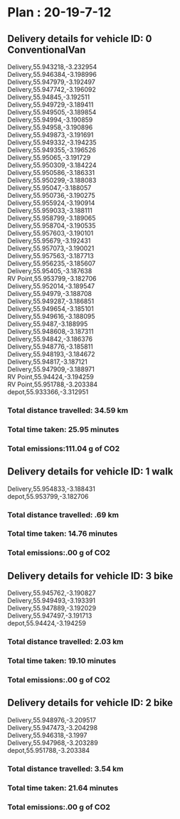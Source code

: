 # Plan : 20-19-7-12
## Delivery details for vehicle ID: 0 ConventionalVan 
Delivery,55.943218,-3.232954<br>Delivery,55.946384,-3.198996<br>Delivery,55.947979,-3.192497<br>Delivery,55.947742,-3.196092<br>Delivery,55.94845,-3.192511<br>Delivery,55.949729,-3.189411<br>Delivery,55.949505,-3.189854<br>Delivery,55.94994,-3.190859<br>Delivery,55.94958,-3.190896<br>Delivery,55.949873,-3.191691<br>Delivery,55.949332,-3.194235<br>Delivery,55.949355,-3.196526<br>Delivery,55.95065,-3.191729<br>Delivery,55.950309,-3.184224<br>Delivery,55.950586,-3.186331<br>Delivery,55.950299,-3.188083<br>Delivery,55.95047,-3.188057<br>Delivery,55.950736,-3.190275<br>Delivery,55.955924,-3.190914<br>Delivery,55.959033,-3.188111<br>Delivery,55.958799,-3.189065<br>Delivery,55.958704,-3.190535<br>Delivery,55.957603,-3.190101<br>Delivery,55.95679,-3.192431<br>Delivery,55.957073,-3.190021<br>Delivery,55.957563,-3.187713<br>Delivery,55.956235,-3.185607<br>Delivery,55.95405,-3.187638<br>RV Point,55.953799,-3.182706<br>Delivery,55.952014,-3.189547<br>Delivery,55.94979,-3.188708<br>Delivery,55.949287,-3.186851<br>Delivery,55.949654,-3.185101<br>Delivery,55.949616,-3.188095<br>Delivery,55.9487,-3.188995<br>Delivery,55.948608,-3.187311<br>Delivery,55.94842,-3.186376<br>Delivery,55.948776,-3.185811<br>Delivery,55.948193,-3.184672<br>Delivery,55.94817,-3.187121<br>Delivery,55.947909,-3.188971<br>RV Point,55.94424,-3.194259<br>RV Point,55.951788,-3.203384<br>depot,55.933366,-3.312951<br>
### Total distance travelled: 34.59 km 
### Total time taken: 25.95 minutes 
### Total emissions:111.04 g of CO2
## Delivery details for vehicle ID: 1 walk 
Delivery,55.954833,-3.188431<br>depot,55.953799,-3.182706<br>
### Total distance travelled: .69 km 
### Total time taken: 14.76 minutes 
### Total emissions:.00 g of CO2
## Delivery details for vehicle ID: 3 bike 
Delivery,55.945762,-3.190827<br>Delivery,55.949493,-3.193391<br>Delivery,55.947889,-3.192029<br>Delivery,55.947497,-3.191713<br>depot,55.94424,-3.194259<br>
### Total distance travelled: 2.03 km 
### Total time taken: 19.10 minutes 
### Total emissions:.00 g of CO2
## Delivery details for vehicle ID: 2 bike 
Delivery,55.948976,-3.209517<br>Delivery,55.947473,-3.204298<br>Delivery,55.946318,-3.1997<br>Delivery,55.947968,-3.203289<br>depot,55.951788,-3.203384<br>
### Total distance travelled: 3.54 km 
### Total time taken: 21.64 minutes 
### Total emissions:.00 g of CO2
